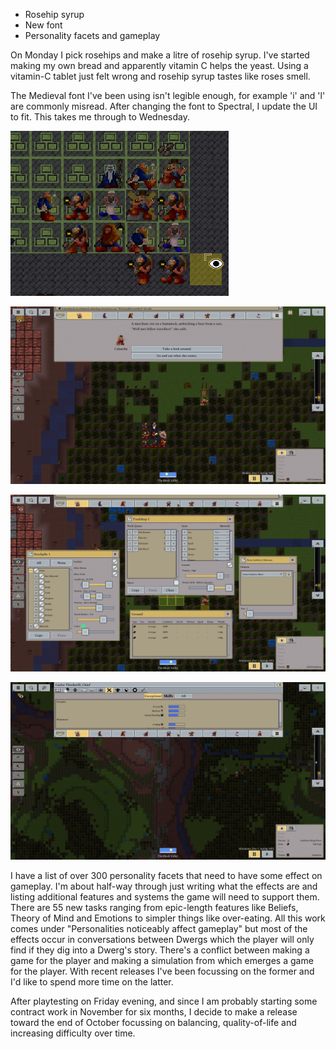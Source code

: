 ﻿---
author: jock
---
-   Rosehip syrup
-   New font
-   Personality facets and gameplay

On Monday I pick rosehips and make a litre of rosehip syrup. I've started making my own bread and apparently vitamin C helps the yeast. Using a vitamin-C tablet just felt wrong and rosehip syrup tastes like roses smell.

The Medieval font I've been using isn't legible enough, for example 'i' and 'l' are commonly misread. After changing the font to Spectral, I update the UI to fit. This takes me through to Wednesday.

![Stuck but space](/assets/img/StockpileBug.png)

![Spectral font - Script](/assets/img/NewFont1.JPG)​

![Spectral font - Panels](/assets/img/NewFont2.JPG)​

![Spectral font - Skills](/assets/img/NewFont3.JPG)​

I have a list of over 300 personality facets that need to have some effect on gameplay. I'm about half-way through just writing what the effects are and listing additional features and systems the game will need to support them. There are 55 new tasks ranging from epic-length features like Beliefs, Theory of Mind and Emotions to simpler things like over-eating. All this work comes under "Personalities noticeably affect gameplay" but most of the effects occur in conversations between Dwergs which the player will only find if they dig into a Dwerg's story. There's a conflict between making a game for the player and making a simulation from which emerges a game for the player. With recent releases I've been focussing on the former and I'd like to spend more time on the latter.

After playtesting on Friday evening, and since I am probably starting some contract work in November for six months, I decide to make a release toward the end of October focussing on balancing, quality-of-life and increasing difficulty over time.​
